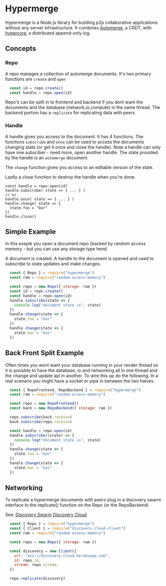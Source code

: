 # Hypermerge

Hypermerge is a Node.js library for building p2p collaborative applications
without any server infrastructure. It combines [Automerge][automerge], a CRDT,
with [hypercore][hypercore], a distributed append-only log.

## Concepts

### Repo

A repo manages a collection of automerge documents. It's two primary functions are `create` and `open`

```js
  const id = repo.create()
  const handle = repo.open(id)
```

Repo's can be split in to frontend and backend if you dont want the documents
and the database (network,io,compute) in the same thread. The backend portion
has a `replicate` for replicating data with peers

### Handle

A handle gives you access to the document. It has 4 functions. The functions
`subscribe` and `once` can be used to access the documents changing state (or
get it once and close the handle). Note a handle can only have one subsciber -
need more, open another handle. The state provided by the handle is an `automerge`
document.

The `change` function gives you access to an editable version of the state.

Lastly a close function to destroy the handle when you're done.

```
const handle = repo.open(id)
handle.subscribe( state => { ... } )
// or
handle.once( state => { ... } )
handle.change( state => {
  state.foo = "bar"
})
handle.close()
```

## Simple Example

In this exaple you open a document repo (backed by random access memory - but
you can use any storage type here)

A document is created. A handle to the document is opened and used to
subscribe to state updates and make changes.

```js
  const { Repo } = require("hypermerge")
  const ram = require("random-access-memory")

  const repo = new Repo({ storage: ram })
  const id = repo.create()
  const handle = repo.open(id)
  handle.subscribe(state => {
    console.log("document state is", state)
  })
  handle.change(state => {
    state.foo = "bar"
  })
  handle.change(state => {
    state.bar = "baz"
  })
```

## Back Front Split Example

Often times you wont want your database running in your render thread so it
is possible to have the database, io and networking all in one thread and the
change and update api in another. To wire this up do the following. In a real
scenario you might have a socket or pipe in between the two halves.

```js
  const { RepoFrontend, RepoBackend } = require("hypermerge")
  const ram = require("random-access-memory")

  const repo = new RepoFrontend()
  const back = new RepoBackend({ storage: ram })

  repo.subscribe(back.receive)
  back.subscribe(repo.receive)

  const handle = repo.open(id)
  handle.subscribe((state) => {
    console.log("document state is", state)
  })
  handle.change(state => {
    state.foo = "bar"
  })
  handle.change(state => {
    state.bar = "baz"
  })
```

## Networking

  To replicate a hypermerge documents with peers plug in a discovery swarm
interface to the replicate() function on the Repo (or the RepoBackend)

See:
[Discovery Swarm](https://github.com/mafintosh/discovery-swarm)
[Discovery Cloud](https://github.com/orionz/discovery-cloud-client)

```js
  const { Repo } = require("hypermerge")
  const { Client } = require("discovery-cloud-client")
  const ram = require("random-access-memory")

  const repo = new Repo({ storage: ram })

  const discovery = new Client({
    url: "wss://discovery-cloud.herokuapp.com",
    id: repo.id,
    stream: repo.stream,
  })

  repo.replicate(discovery)
```

[automerge]: https://github.com/automerge/automerge
[hypercore]: https://github.com/mafintosh/hypercore
